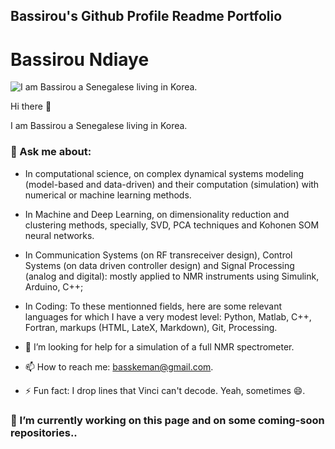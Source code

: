 ## Bassirou's Github Profile Readme Portfolio

# Bassirou Ndiaye

![I am Bassirou a Senegalese living in Korea.](https://pbs.twimg.com/profile_banners/377402778/1672025817/1080x360)


Hi there 👋

I am Bassirou a Senegalese living in Korea. 

### 💬 Ask me about:
- In computational science, on complex dynamical systems modeling (model-based and data-driven) and their computation (simulation) with numerical or machine learning methods.

- In Machine and Deep Learning, on dimensionality reduction and clustering methods, specially, SVD, PCA techniques and Kohonen SOM neural networks.

- In Communication Systems (on RF transreceiver design), Control Systems (on data driven controller design) and Signal Processing (analog and digital): mostly applied to NMR instruments using Simulink, Arduino, C++;


- In Coding: To these mentionned fields, here are some relevant languages for which I have a very modest level: Python, Matlab, C++, Fortran, markups (HTML, LateX, Markdown), Git, Processing.


- 🤔 I’m looking for help for a simulation of a full NMR spectrometer.
- 📫 How to reach me: basskeman@gmail.com.

- ⚡ Fun fact: I drop lines that Vinci can't decode. Yeah, sometimes 😄.

### 🔭 I’m currently working on this page and on some coming-soon repositories..  
